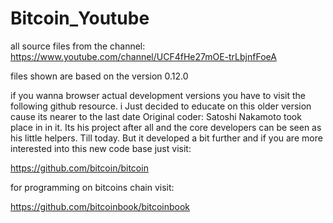 # Bitcoin_Youtube
all source files from the channel: https://www.youtube.com/channel/UCF4fHe27mOE-trLbjnfFoeA

files shown are based on the version 0.12.0

if you wanna browser actual development versions you have to visit the following github resource.
i Just decided to educate on this older version cause its nearer to the last date Original coder: Satoshi Nakamoto took place in in it. Its his project after all and the core developers can be seen as his little helpers. Till today.
But it developed a bit further and if you are more interested into this new code base just visit:


https://github.com/bitcoin/bitcoin

for programming on bitcoins chain visit:

https://github.com/bitcoinbook/bitcoinbook
